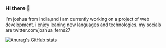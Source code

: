 ### Hi there 👋

I'm joshua from India,and i am currently working on a project of web development.
i enjoy leaning new languages and technologies.
my socials are twitter.com/joshua_ferns27 

[![Anurag's GitHub stats](https://github-readme-stats.vercel.app/api?username=joshuajohnferns27)](https://github.com/anuraghazra/github-readme-stats)

